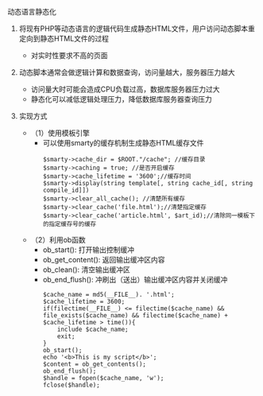 动态语言静态化

1. 将现有PHP等动态语言的逻辑代码生成静态HTML文件，用户访问动态脚本重定向到静态HTML文件的过程
    * 对实时性要求不高的页面

2. 动态脚本通常会做逻辑计算和数据查询，访问量越大，服务器压力越大
    * 访问量大时可能会造成CPU负载过高，数据库服务器压力过大
    * 静态化可以减低逻辑处理压力，降低数据库服务器查询压力

3. 实现方式
    * （1）使用模板引擎
        * 可以使用smarty的缓存机制生成静态HTML缓存文件
            ```
            $smarty->cache_dir = $ROOT."/cache"; //缓存目录
            $smarty->caching = true; //是否开启缓存
            $smarty->cache_lifetime = '3600';//缓存时间
            $smarty->display(string template[, string cache_id[, string compile_id]])
            $smarty->clear_all_cache(); //清楚所有缓存
            $smarty->clear_cache('file.html');//清楚指定缓存
            $smarty->clear_cache('article.html', $art_id);//清除同一模板下的指定缓存号的缓存
            ```
    * （2）利用ob函数
        * ob_start(): 打开输出控制缓冲
        * ob_get_content(): 返回输出缓冲区内容
        * ob_clean(): 清空输出缓冲区
        * ob_end_flush(): 冲刷出（送出）输出缓冲区内容并关闭缓冲
            ```
            $cache_name = md5(__FILE__). '.html';
            $cache_lifetime = 3600;
            if(filectime(__FILE__) <= filectime($cache_name) && file_exists($cache_name) && filectime($cache_name) + $cache_lifetime > time()){
                include $cache_name;
                exit;
            }
            ob_start();
            echo '<b>This is my script</b>';
            $content = ob_get_contents();
            ob_end_flush();
            $handle = fopen($cache_name, 'w');
            fclose($handle);
            ```














